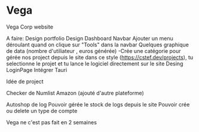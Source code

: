 # Vega
Vega Corp website

A faire:
Design portfolio
Design Dashboard
Navbar
Ajouter un menu déroulant quand on clique sur "Tools" dans la navbar
Quelques graphique de data (nombre d'utiliateur , euros générée)
-Crée une catégorie pour gérée nos project depuis le site
dans ce style (https://cstef.dev/projects), tu selectionne le projet et tu lance le logiciel directement sur le site
Desing LoginPage
Intégrer Tauri


Idée de project

Checker de Numlist
Amazon
(ajouté d'autre plateforme)

Autoshop de log
Pouvoir gérée le stock de logs depuis le site
Pouvoir crée ou delete un type de compte

Vega ne c'est pas fait en 2 semaines
